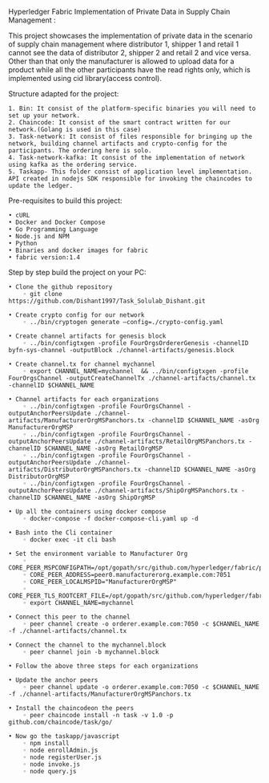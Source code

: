 Hyperledger Fabric Implementation of Private Data in Supply Chain Management :

This project showcases the implementation of private data in the scenario of supply chain management where distributor 1, shipper 1 and retail 1 cannot see the data of   distributor 2, shipper 2 and retail 2 and vice versa.
Other than that only the manufacturer is allowed to upload data for a product while all the other participants have the read rights only, which is implemented using cid library(access control).

Structure adapted for the project:

    1. Bin: It consist of the platform-specific binaries you will need to set up your network.
    2. Chaincode: It consist of the smart contract written for our network.(Golang is used in this case)
    3. Task-network: It consist of files responsible for bringing up the network, building channel artifacts and crypto-config for the participants. The ordering here is solo.
    4. Task-network-kafka: It consist of the implementation of network using kafka as the ordering service.
    5. Taskapp- This folder consist of application level implementation. API created in nodejs SDK responsible for invoking the chaincodes to update the ledger.

Pre-requisites to build this project:

    • cURL
    • Docker and Docker Compose
    • Go Programming Language
    • Node.js and NPM
    • Python
    • Binaries and docker images for fabric
    • fabric version:1.4

Step by step build the project on your PC:

    • Clone the github repository
        ◦ git clone https://github.com/Dishant1997/Task_Solulab_Dishant.git

    • Create crypto config for our network
        ◦ ../bin/cryptogen generate –config=./crypto-config.yaml

    • Create channel artifacts for genesis block
        ◦ ../bin/configtxgen -profile FourOrgsOrdererGenesis -channelID byfn-sys-channel -outputBlock ./channel-artifacts/genesis.block

    • Create channel.tx for channel mychannel
        ◦ export CHANNEL_NAME=mychannel  && ../bin/configtxgen -profile FourOrgsChannel -outputCreateChannelTx ./channel-artifacts/channel.tx -channelID $CHANNEL_NAME

    • Channel artifacts for each organizations
        ◦ ../bin/configtxgen -profile FourOrgsChannel -outputAnchorPeersUpdate ./channel-artifacts/ManufacturerOrgMSPanchors.tx -channelID $CHANNEL_NAME -asOrg ManufacturerOrgMSP
        ◦ ../bin/configtxgen -profile FourOrgsChannel -outputAnchorPeersUpdate ./channel-artifacts/RetailOrgMSPanchors.tx -channelID $CHANNEL_NAME -asOrg RetailOrgMSP
        ◦ ../bin/configtxgen -profile FourOrgsChannel -outputAnchorPeersUpdate ./channel-artifacts/DistributorOrgMSPanchors.tx -channelID $CHANNEL_NAME -asOrg DistributorOrgMSP
        ◦ ../bin/configtxgen -profile FourOrgsChannel -outputAnchorPeersUpdate ./channel-artifacts/ShipOrgMSPanchors.tx -channelID $CHANNEL_NAME -asOrg ShipOrgMSP

    • Up all the containers using docker compose
        ◦ docker-compose -f docker-compose-cli.yaml up -d

    • Bash into the Cli container
        ◦ docker exec -it cli bash

    • Set the environment variable to Manufacturer Org
        ◦ CORE_PEER_MSPCONFIGPATH=/opt/gopath/src/github.com/hyperledger/fabric/peer/crypto/peerOrganizations/manufacturerorg.example.com/users/Admin@manufacturerorg.example.com/msp
        ◦ CORE_PEER_ADDRESS=peer0.manufacturerorg.example.com:7051
        ◦ CORE_PEER_LOCALMSPID="ManufacturerOrgMSP"
        ◦ CORE_PEER_TLS_ROOTCERT_FILE=/opt/gopath/src/github.com/hyperledger/fabric/peer/crypto/peerOrganizations/manufacturerorg.example.com/peers/peer0.manufacturerorg.example.com/tls/ca.crt
        ◦ export CHANNEL_NAME=mychannel

    • Connect this peer to the channel
        ◦ peer channel create -o orderer.example.com:7050 -c $CHANNEL_NAME -f ./channel-artifacts/channel.tx 

    • Connect the channel to the mychannel.block
        ◦ peer channel join -b mychannel.block

    • Follow the above three steps for each organizations

    • Update the anchor peers
        ◦ peer channel update -o orderer.example.com:7050 -c $CHANNEL_NAME -f ./channel-artifacts/ManufacturerOrgMSPanchors.tx 

    • Install the chaincodeon the peers
        ◦ peer chaincode install -n task -v 1.0 -p github.com/chaincode/task/go/

    • Now go the taskapp/javascript
        ◦ npm install
        ◦ node enrollAdmin.js
        ◦ node registerUser.js
        ◦ node invoke.js
        ◦ node query.js
